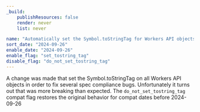 ```yaml
---
_build:
	publishResources: false
	render: never
	list: never

name: "Automatically set the Symbol.toStringTag for Workers API objects"
sort_date: "2024-09-26"
enable_date: "2024-09-26"
enable_flag: "set_tostring_tag"
disable_flag: "do_not_set_tostring_tag"
---
```


A change was made that set the Symbol.toStringTag on all Workers API objects
in order to fix several spec compliance bugs. Unfortunately it turns out
that was more breaking than expected. The `do_not_set_tostring_tag`  compat
flag restores the original behavior for compat dates before 2024-09-26
